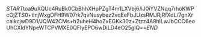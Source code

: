 $START$toa9uXQUc4RuBk0CbBhhXHpPZgT4m1LXVbj6/iJ0iYVZNqq7rhoKWPcOjZTS0+tlnjWxgOFH9W07rk7qvNusybez2vqEeFbJUxsRMJRjRfXdL/7gnXrcaIkcjwD9D1/JQW42CMs+h2uheH4hoZxEGKk30z+Ztzz4A8hlLwJbCCC6eoUhCXldYNpeWTCPVMXE0QFlyEPO6wDiLD4eO25glQ==$END$